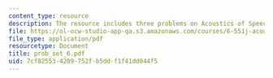 ```yaml
---
content_type: resource
description: The resource includes three problems on Acoustics of Speech and Hearing.
file: https://ol-ocw-studio-app-qa.s3.amazonaws.com/courses/6-551j-acoustics-of-speech-and-hearing-fall-2004/7cf825534209752fb5ddf1f41dd044f5_prob_set_6.pdf
file_type: application/pdf
resourcetype: Document
title: prob_set_6.pdf
uid: 7cf82553-4209-752f-b5dd-f1f41dd044f5
---
```

